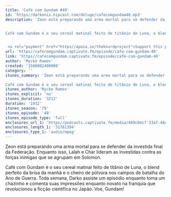```yaml
---
title: 'Café com Gundam #40'
id: 'https//darkonix.hipcast.com/deluge/cafecomgundam40.mp3'
description: 'Zeon está preparando uma arma mortal para se defender da investida final da Federação. Enquanto isso, Lalah e Char lideram as investidas contra as forças inimigas que se agrupam em Solomon.


Café com Gundam é o seu cereal matinal feito de titânio de Luna, o blend perfeito da brisa da manhã e o cheiro de pólvora nos campos de batalha do Ano de Guerra. Toda semana, Darko assiste um episódio enquanto toma um chazinho e comenta suas impressões enquanto novato na franquia que revolucionou a ficção científica no Japão. Voe, Gundam!


 <a rel="payment" href="https//apoia.se/theknurdproject">Support this podcast</a>'
url: 'https//cafecomgundam.captivate.fm/episode/cafe-com-gundam-40'
link: 'https//cafecomgundam.captivate.fm/episode/cafe-com-gundam-40'
author: 'Mycke Ramos'
created: '1560002400000'
category: ''
itunes_summary: 'Zeon está preparando uma arma mortal para se defender da investida final da Federação. Enquanto isso, Lalah e Char lideram as investidas contra as forças inimigas que se agrupam em Solomon.

Café com Gundam é o seu cereal matinal feito de titânio de Luna, o blend perfeito da brisa da manhã e o cheiro de pólvora nos campos de batalha do Ano de Guerra. Toda semana, Darko assiste um episódio enquanto toma um chazinho e comenta suas impressões enquanto novato na franquia que revolucionou a ficção científica no Japão. Voe, Gundam!'
itunes_author: 'Mycke Ramos'
itunes_explicit: 'no'
itunes_duration: '3212'
duration: '1932'
itunes_season: '79'
itunes_episode: '40'
itunes_episode_type: 'full'
enclosures_url_1: 'https//podcasts.captivate.fm/media/489c0ecf-33af-46ed-9f6f-418d004eba04/cafecomgundam40_tc.mp3'
enclosures_length_1: '31761394'
enclosures_type_1: 'audio/mpeg'
---
```

Zeon está preparando uma arma mortal para se defender da investida final da Federação. Enquanto isso, Lalah e Char lideram as investidas contra as forças inimigas que se agrupam em Solomon.

Café com Gundam é o seu cereal matinal feito de titânio de Luna, o blend perfeito da brisa da manhã e o cheiro de pólvora nos campos de batalha do Ano de Guerra. Toda semana, Darko assiste um episódio enquanto toma um chazinho e comenta suas impressões enquanto novato na franquia que revolucionou a ficção científica no Japão. Voe, Gundam!